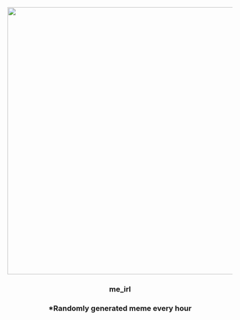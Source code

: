 <p align="center">
        <img src="https://i.redd.it/do4nyox3g7w91.jpg" width="600" height="600">
        </p>
        <h3 align="center">me_irl</h3>
        <h3 align="center">*Randomly generated meme every hour</h3>
    